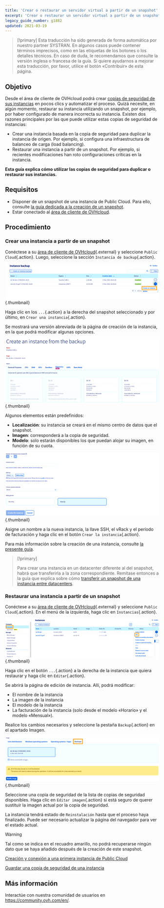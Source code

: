 ```yaml
---
title: 'Crear o restaurar un servidor virtual a partir de un snapshot'
excerpt: 'Crear o restaurar un servidor virtual a partir de un snapshot'
legacy_guide_number: g1882
updated: 2021-03-19
---
```


> [!primary]
> Esta traducción ha sido generada de forma automática por nuestro partner SYSTRAN. En algunos casos puede contener términos imprecisos, como en las etiquetas de los botones o los detalles técnicos. En caso de duda, le recomendamos que consulte la versión inglesa o francesa de la guía. Si quiere ayudarnos a mejorar esta traducción, por favor, utilice el botón «Contribuir» de esta página.
> 

## Objetivo

Desde el área de cliente de OVHcloud podrá crear [copias de seguridad de sus instancias](/pages/public_cloud/compute/save_an_instance) en pocos clics y automatizar el proceso.
Quizá necesite, en algún momento, restaurar su instancia utilizando un snapshot, por ejemplo, por haber configurado de manera incorrecta su instancia. Existen dos razones principales por las que puede utilizar estas copias de seguridad de instancias:

- Crear una instancia basada en la copia de seguridad para duplicar la instancia de origen. Por ejemplo, si configura una infraestructura de balanceo de carga (load balancing).
- Restaurar una instancia a partir de un snapshot. Por ejemplo, si recientes modificaciones han roto configuraciones críticas en la instancia.

**Esta guía explica cómo utilizar las copias de seguridad para duplicar o restaurar sus instancias.**

## Requisitos

- Disponer de un snapshot de una instancia de Public Cloud. Para ello, consulte [la guía dedicada a la creación de un snapshot](/pages/public_cloud/compute/save_an_instance).
- Estar conectado al [área de cliente de OVHcloud](https://ca.ovh.com/auth/?action=gotomanager&from=https://www.ovh.com/world/&ovhSubsidiary=ws).

## Procedimiento

### Crear una instancia a partir de un snapshot

Conéctese a su [área de cliente de OVHcloud](https://ca.ovh.com/auth/?action=gotomanager&from=https://www.ovh.com/world/&ovhSubsidiary=ws){.external} y seleccione `Public Cloud`{.action}. Luego, seleccione la sección `Instancia de backup`{.action}.

![public-cloud-instance-backup](images/restorebackup01.png){.thumbnail}

Haga clic en los `...`{.action} a la derecha del snapshot seleccionado y por último, en `Crear una instancia`{.action}.

Se mostrará una versión abreviada de la página de creación de la instancia, en la que podrá modificar algunas opciones.

![public-cloud-instance-backup](images/restorebackup02.png){.thumbnail}

Algunos elementos están predefinidos:

- **Localización**: su instancia se creará en el mismo centro de datos que el snapshot.
- **Imagen**: corresponderá a la copia de seguridad.
- **Modelo**: solo estarán disponibles los que puedan alojar su imagen, en función de su cuota.

![public-cloud-instance-backup](images/restorebackup03.png){.thumbnail}

Asigne un nombre a la nueva instancia, la llave SSH, el vRack y el período de facturación y haga clic en el botón `Crear la instancia`{.action}.

Para más información sobre la creación de una instancia, consulte [la presente guía](/pages/platform/public-cloud/public-cloud-first-steps#3-crear-una-instancia/).

> [!primary]
>
> Para crear una instancia en un datacenter diferente al del snapshot, habrá que transferirla a la zona correspondiente. Remítase entonces a la guía que explica sobre cómo [transferir un snapshot de una instancia entre datacenters](/pages/public_cloud/compute/transfer_instance_backup_from_one_datacentre_to_another).
>

### Restaurar una instancia a partir de un snapshot

Conéctese a su [área de cliente de OVHcloud](https://ca.ovh.com/auth/?action=gotomanager&from=https://www.ovh.com/world/&ovhSubsidiary=ws){.external} y seleccione `Public Cloud`{.action}. En el menú de la izquierda, haga clic en `Instancias`{.action}.

![public-cloud-instance-backup](images/restorebackup04.png){.thumbnail}

Haga clic en el botón `...`{.action} a la derecha de la instancia que quiera restaurar y haga clic en `Editar`{.action}.

Se abrirá la página de edición de instancia. Allí, podrá modificar:

* El nombre de la instancia
* La imagen de la instancia
* El modelo de la instancia
* La facturación de la instancia (solo desde el modelo «Horario» y el modelo «Mensual»).

Realice los cambios necesarios y seleccione la pestaña `Backup`{.action} en el apartado Imagen.

![public-cloud-instance-backup](images/restorebackup05.png){.thumbnail}

Seleccione una copia de seguridad de la lista de copias de seguridad disponibles. Haga clic en `Editar imagen`{.action} si está seguro de querer sustituir la imagen actual por la copia de seguridad.

La instancia tendrá estado de `Reinstalación` hasta que el proceso haya finalizado. Puede ser necesario actualizar la página del navegador para ver el estado actual.

> [!warning]
>
> Tal como se indica en el recuadro amarillo, no podrá recuperarse ningún dato que se haya añadido después de la creación de este snapshot.
>

[Creación y conexión a una primera instancia de Public Cloud](/pages/public_cloud/compute/first_steps_with_public_cloud_instance)

[Guardar una copia de seguridad de una instancia](/pages/public_cloud/compute/save_an_instance)

## Más información

Interactúe con nuestra comunidad de usuarios en <https://community.ovh.com/en/>.
